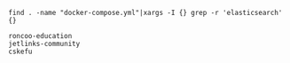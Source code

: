 ```shell
find . -name "docker-compose.yml"|xargs -I {} grep -r 'elasticsearch' {}
```

```
roncoo-education
jetlinks-community
cskefu
```